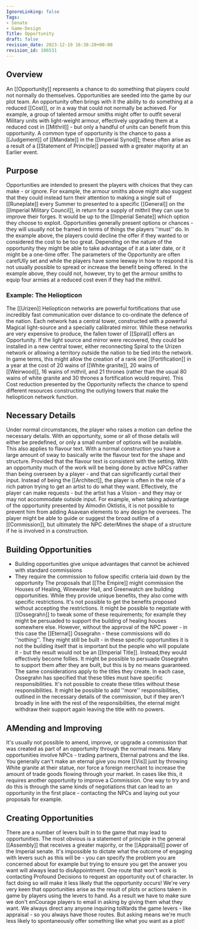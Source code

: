 ```yaml
---
IgnoreLinking: false
Tags:
- Senate
- Game-Design
Title: Opportunity
draft: false
revision_date: 2023-12-19 16:38:20+00:00
revision_id: 106531
---
```


## Overview
An [[Opportunity]] represents a chance to do something that players could not normally do themselves. Opportunities are seeded into the game by our plot team. An opportunity often brings with it the ability to do something at a reduced [[Cost]], or in a way that could not normally be achieved. For example, a group of talented armour smiths might offer to outfit several Military units with light-weight armour, effectively upgrading them at a reduced cost in [[Mithril]] - but only a handful of units can benefit from this opportunity.
A common type of opportunity is the chance to pass a [[Judgement]] of [[Mandate]] in the [[Imperial Synod]]; these often arise as a result of a [[Statement of Principle]] passed with a greater majority at an Earlier event.
## Purpose
Opportunities are intended to present the players with choices that they can make - or ignore. For example, the armour smiths above might also suggest that they could instead turn their attention to making a single suit of [[Runeplate]] every Summer to presented to a specific [[General]] on the [[Imperial Military Council]], in return for a supply of mithril they can use to improve their forges. It would be up to the [[Imperial Senate]] which option they choose to exploit.
Opportunities generally present options or chances - they will usually not be framed in terms of things the players ''must'' do. In the example above, the players could decline the offer if they wanted to or considered the cost to be too great. Depending on the nature of the opportunity they might be able to take advantage of it at a later date, or it might be a one-time offer. 
The parameters of the Opportunity are often carefUlly set and while the players have some leeway in how to respond it is not usually possible to spread or increase the benefit being offered. In the example above, they could not, however, try to get the armour smiths to equip four armies at a reduced cost even if they had the mithril.
### Example: The Heliopticon
The [[Urizen]] Heliopticon networks are powerful fortifications that use incredibly fast communication over distance to co-ordinate the defence of the nation. Each network has a central tower, constructed with a powerful Magical light-source and a specially calibrated mirror. While these networks are very expensive to produce, the fallen tower of [[Spiral]] offers an Opportunity. If the light source and mirror were recovered, they could be installed in a new central tower, either reconnecting Spiral to the Urizen network or allowing a territory outside the nation to be tied into the network.
In game terms, this might allow the creation of a rank one [[Fortification]] in a year at the cost of 20 wains of [[White granite]], 20 wains of [[Weirwood]], 16 wains of mithril, and 21 thrones (rather than the usual 80 wains of white granite and 30 thrones a fortification would require). This Cost reduction presented by the Opportunity reflects the chance to spend different resources constructing the outlying towers that make the heliopticon network function.
## Necessary Details
Under normal circumstances, the player who raises a motion can define the necessary details. With an opportunity, some or all of those details will either be predefined, or only a small number of options will be available.
This also applies to flavour text. With a normal construction you have a large amount of sway to basically write the flavour text for the shape and structure. Provided that the flavour text is consistent with the setting. With an opportunity much of the work will be being done by active NPCs rather than being overseen by a player - and that can significantly curtail their input. Instead of being the [[Architect]], the player is often in the role of a rich patron trying to get an artist to do what they want. Effectively, the player can make requests - but the artist has a Vision - and they may or may not accommodate outside input.
For example, when taking advantage of the opportunity presented by Almodin Oktístis, it is not possible to prevent him from adding Asavean elements to any design he oversees. The player might be able to guide or suggest the broad outline of a [[Commission]], but ultimately the NPC deterMines the shape of a structure if he is involved in a construction.
## Building Opportunities
* Building opportunities give unique advantages that cannot be achieved with standard commissions
* They require the commission to follow specific criteria laid down by the opportunity
The proposals that [[The Empire]] might commission the Houses of Healing, Winewater Hall, and Greenwatch are building opportunities. While they provide unique benefits, they also come with specific restrictions. It's not possible to get the benefits proposed without accepting the restrictions. It might be possible to negotiate with [[Ossegrahn]] to tweak some of these requirements; for example they might be persuaded to support the building of healing houses somewhere else. However, without the approval of the NPC power - in this case the [[Eternal]] Ossegrahn - these commissions will do ''nothing''. They might still be built - in these specific opportunities it is not the building itself that is important but the people who will populate it - but the result would not be an [[Imperial Title]]. Instead,they would effectively become follies. It might be possible to persuade Ossegrahn to support them after they are built, but this is by no means guaranteed.
The same considerations apply to the titles they create. In each case, Ossegrahn has specified that these titles must have specific responsibilities. It's not possible to create these titles without these responsibilities. It might be possible to add ''more'' responsibilities, outlined in the necessary details of the commission, but if they aren't broadly in line with the rest of the responsibilities, the eternal might withdraw their support again leaving the title with no powers.
## AMending and Improving
It's usually not possible to amend, improve, or upgrade a commission that was created as part of an opportunity through the normal means. Many opportunities involve NPCs - trading partners, Eternal patrons and the like. You generally can't make an eternal give you more [[Vis]] just by throwing White granite at their statue, nor force a foreign merchant to increase the amount of trade goods flowing through your market. In cases like this, it requires another opportunity to improve a Commission. One way to try and do this is through the same kinds of negotiations that can lead to an opportunity in the first place - contacting the NPCs and laying out your proposals for example.
## Creating Opportunities
There are a number of levers built in to the game that may lead to opportunities. The most obvious is a statement of principle in the general [[Assembly]] that receives a greater majority, or the [[Appraisal]] power of the Imperial senate. It's impossible to dictate what the outcome of engaging with levers such as this will be - you can specify the problem you are concerned about for example but trying to ensure you get the answer you want will always lead to disAppointment.
One route that won't work is contacting Profound Decisions to request an opportunity out of character. In fact doing so will make it less likely that the opportunity occurs! We're very very keen that opportunities arise as the result of plots or actions taken in game by players using the levers to hand. As a result we have to make sure we don't enCourage players to email in asking by giving them what they want. We always direct any anyone inquiring toWards the game levers - like appraisal - so you always have those routes. But asking means we're much less likely to spontaneously offer something like what you want as a plot!
